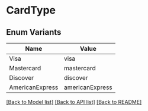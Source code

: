 # CardType

## Enum Variants

| Name | Value |
|---- | -----|
| Visa | visa |
| Mastercard | mastercard |
| Discover | discover |
| AmericanExpress | americanExpress |


[[Back to Model list]](../README.md#documentation-for-models) [[Back to API list]](../README.md#documentation-for-api-endpoints) [[Back to README]](../README.md)


